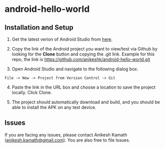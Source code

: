 # android-hello-world

## Installation and Setup

1. Get the latest verion of Android Studio from [here](https://developer.android.com/studio/).


2. Copy the link of the Android project you want to view/test via Github by looking for the **Clone** button and copying the .git link.
Example for this repo, the link is https://github.com/anikeshk/android-hello-world.git


3. Open Android Studio and navigate to the following dialog box.

`File -> New -> Project from Version Control -> Git`


4. Paste the link in the URL box and choose a location to save the project locally. Click Clone.


5. The project should automatically download and build, and you should be able to install the APK on any test device. 


## Issues

If you are facing any issues, please contact Anikesh Kamath (anikesh.kamath@gmail.com). You are also free to file Issues.
